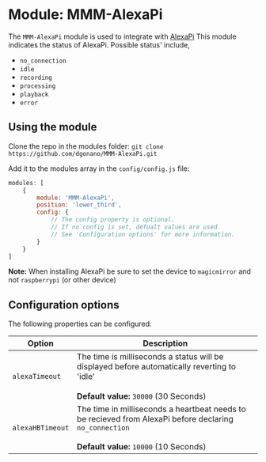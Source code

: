 # Module: MMM-AlexaPi
The `MMM-AlexaPi` module is used to integrate with <a href="https://github.com/alexa-pi/AlexaPi" target="_blank">AlexaPi</a>
This module indicates the status of AlexaPi. Possible status' include,
- `no_connection`
- `idle`
- `recording`
- `processing` 
- `playback`
- `error`

## Using the module

Clone the repo in the modules folder:
`git clone https://github.com/dgonano/MMM-AlexaPi.git`

Add it to the modules array in the `config/config.js` file:
````javascript
modules: [
    {
        module: 'MMM-AlexaPi',
        position: 'lower_third',
        config: {
            // The config property is optional.
            // If no config is set, defualt values are used
            // See 'Configuration options' for more information.
        }
    }
]
````

**Note:** When installing AlexaPi be sure to set the device to `magicmirror` and not `raspberrypi` (or other device)

## Configuration options

The following properties can be configured:


<table width="100%">
    <!-- why, markdown... -->
    <thead>
        <tr>
            <th>Option</th>
            <th width="100%">Description</th>
        </tr>
    <thead>
    <tbody>
        <tr>
            <td><code>alexaTimeout</code></td>
            <td>The time is milliseconds a status will be displayed before automatically reverting to 'idle'<br>
            <br><b>Default value:</b> <code>30000</code> (30 Seconds)
            </td>
        </tr>
        <tr>
            <td><code>alexaHBTimeout</code></td>
            <td>The time in milliseconds a heartbeat needs to be recieved from AlexaPi before declaring <code>no_connection</code><br>
            <br><b>Default value:</b> <code>10000</code> (10 Seconds)
            </td>
        </tr>
    </tbody>
</table>
